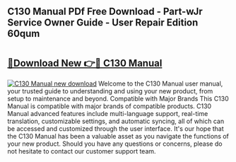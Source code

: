 ## C130 Manual PDf Free Download - Part-wJr Service Owner Guide - User Repair Edition 60qum

# <h2><a href="http://bc83027.oget.top/?id=C130+Manual">🔗Download New 👉🔴 C130 Manual</a></h2>

[![C130 Manual new download](https://i.imgur.com/5g1atiW.png)](http://bc83027.oget.top/?id=C130+Manual)
Welcome to the C130 Manual user manual, your trusted guide to understanding and using your new product, from setup to maintenance and beyond. Compatible with Major Brands This C130 Manual is compatible with major brands of compatible products. C130 Manual advanced features include multi-language support, real-time translation, customizable settings, and automatic syncing, all of which can be accessed and customized through the user interface. It's our hope that the C130 Manual has been a valuable asset as you navigate the functions of your new product. Should you have any questions or concerns, please do not hesitate to contact our customer support team.
